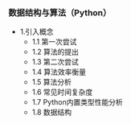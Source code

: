### 数据结构与算法（Python）  
* 1.引入概念  
  * 1.1 第一次尝试   
  * 1.2 算法的提出  
  * 1.3 第二次尝试  
  * 1.4 算法效率衡量  
  * 1.5 算法分析  
  * 1.6 常见时间复杂度  
  * 1.7 Python内置类型性能分析  
  * 1.8 数据结构  

